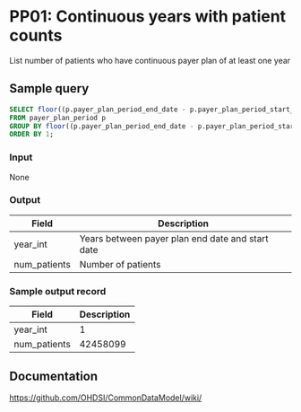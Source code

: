 # PP01: Continuous years with patient counts

List number of patients who have continuous payer plan of at least one year

## Sample query
```sql
SELECT floor((p.payer_plan_period_end_date - p.payer_plan_period_start_date)/365) AS year_int, count(1) AS num_patients
FROM payer_plan_period p
GROUP BY floor((p.payer_plan_period_end_date - p.payer_plan_period_start_date)/365)
ORDER BY 1;
```

### Input

None

### Output

|  Field |  Description |
| --- | --- |
| year_int | Years between payer plan end date and start date |
| num_patients | Number of patients |

### Sample output record

| Field |  Description |
| --- | --- |
| year_int |  1 |
| num_patients |  42458099 |


## Documentation
https://github.com/OHDSI/CommonDataModel/wiki/
